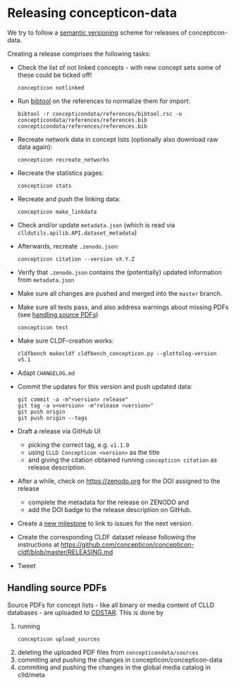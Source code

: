 
# Releasing concepticon-data

We try to follow a [semantic versioning](http://semver.org/) scheme for releases of
concepticon-data.

Creating a release comprises the following tasks:

- Check the list of not linked concepts - with new concept sets some of these could
  be ticked off!
  ```shell script
  concepticon notlinked
  ```

- Run [bibtool](http://www.gerd-neugebauer.de/software/TeX/BibTool/en/) on the references
to normalize them for import:
  ```shell
  bibtool -r concepticondata/references/bibtool.rsc -o concepticondata/references/references.bib concepticondata/references/references.bib
  ```

- Recreate network data in concept lists (optionally also download raw data again):
  ```shell
  concepticon recreate_networks
  ```

- Recreate the statistics pages:
  ```shell
  concepticon stats
  ```

- Recreate and push the linking data:
  ```shell
  concepticon make_linkdata
  ```
- Check and/or update `metadata.json` (which is read via
  `clldutils.apilib.API.dataset_metadata`)

- Afterwards, recreate `.zenodo.json`:
  ```shell
  concepticon citation --version vX.Y.Z
  ```

- Verify that `.zenodo.json` contains the (potentially) updated information from
  `metadata.json`

- Make sure all changes are pushed and merged into the `master` branch.
- Make sure all tests pass, and also address warnings about missing PDFs (see [handling source PDFs](#upload_sources))
  ```shell
  concepticon test
  ```

- Make sure CLDF-creation works:
  ```shell
  cldfbench makecldf cldfbench_concepticon.py --glottolog-version v5.1
  ```

- Adapt `CHANGELOG.md`

- Commit the updates for this version and push updated data:
  ```shell
  git commit -a -m"<version> release"
  git tag -a v<version> -m"release <version>"
  git push origin
  git push origin --tags
  ```

- Draft a release via GitHub UI
  - picking the correct tag, e.g. `v1.1.0`
  - using `CLLD Concepticon <version>` as the title
  - and giving the citation obtained running `concepticon citation` as release description.

- After a while, check on https://zenodo.org for the DOI assigned to the release
  - complete the metadata for the release on ZENODO and
  - add the DOI badge to the release description on GitHub.
- Create a [new milestone](https://github.com/concepticon/concepticon-data/milestones) to
  link to issues for the next version.

- Create the corresponding CLDF dataset release following the instructions
  at https://github.com/concepticon/concepticon-cldf/blob/master/RELEASING.md

- Tweet


<a name="upload_sources"> </a>
## Handling source PDFs

Source PDFs for concept lists - like all binary or media content of CLLD databases - are
uploaded to [CDSTAR](https://cdstar.eva.mpg.de). This is done by

1. running
   ```shell
   concepticon upload_sources
   ```
2. deleting the uploaded PDF files from `concepticondata/sources`
3. commiting and pushing the changes in concepticon/concepticon-data
4. commiting and pushing the changes in the global media catalog in clld/meta

